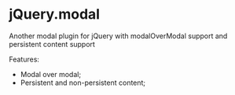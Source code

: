 jQuery.modal
============

Another modal plugin for jQuery with modalOverModal support and persistent content support

Features:
 - Modal over modal;
 - Persistent and non-persistent content;
